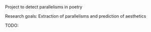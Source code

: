 Project to detect parallelisms in poetry

Research goals:
Extraction of parallelisms and prediction of aesthetics


TODO:



